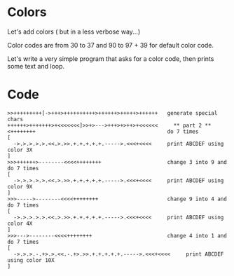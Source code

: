 # Colors

Let's add colors ( but in a less verbose way...)

Color codes are from 30 to 37 and 90 to 97 + 39 for default color code.

Let's write a very simple program that asks for a color code, then prints some text and loop.

# Code
```
>>+++++++++[->+++>++++++++++>++++++>+++++>++++++   generate special chars
++++++>+++++++>+<<<<<<<]>>+>--->+++>+>++>+<<<<<<     ** part 2 **
<++++++++                                          do 7 times
[
  ->.>.>.>.>.<<.>.>>.+.+.+.+.+.----->.<<<+<<<<     print ABCDEF using color 3X
]
>>>++++++>--------<<<<++++++++                     change 3 into 9 and do 7 times
[
  ->.>.>.>.>.<<.>.>>.+.+.+.+.+.----->.<<<+<<<<     print ABCDEF using color 9X
]
>>>----->--------<<<<++++++++                      change 9 into 4 and do 7 times
[
  ->.>.>.>.>.<<.>.>>.+.+.+.+.+.----->.<<<+<<<<     print ABCDEF using color 4X
]
>>>--->--------<<<<++++++++                        change 4 into 1 and do 7 times
[
  ->.>.>.-.+>.>.<<.-.+>.>>.+.+.+.+.+.----->.<<<+<<<<     print ABCDEF using color 10X
]
```
